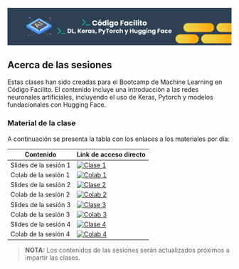 ![banner](assets/banner.png)

## Acerca de las sesiones

Estas clases han sido creadas para el Bootcamp de Machine Learning en Código Facilito. El contenido incluye una introducción a las redes neuronales artificiales, incluyendo el uso de Keras, Pytorch y modelos fundacionales con Hugging Face.


### Material de la clase

A continuación se presenta la tabla con los enlaces a los materiales por día:

| Contenido | Link de acceso directo |
| --------- | ---------------------- |
| Slides de la sesión 1 | [![Clase 1](https://img.shields.io/static/v1?label=Clase%201&message=Google%20Slides&color=tomato)](https://docs.google.com/presentation/d/e/2PACX-1vSTwTVSH3PElOnxo_bEWGPdMYEVXkeIz13yB_Ibu9t5XYLNrmBA9hJiK2NYKNymf0hpbXJNL9G6i3wO/pub?start=false&loop=false&delayms=3000) |
| Colab de la sesión 1 | [![Colab 1](https://colab.research.google.com/assets/colab-badge.svg)](https://colab.research.google.com/github/RodolfoFerro/ml-facilito/blob/main/notebooks/Deep_Learning_Clase_1.ipynb) |
| Slides de la sesión 2 | [![Clase 2](https://img.shields.io/static/v1?label=Clase%202&message=Google%20Slides&color=tomato)](https://docs.google.com/presentation/d/e/2PACX-1vTtv50C9crDgutRVCZj8szu8rasAZYTC6f_3AT3vXO7Kas-73PDgLQo5qpbcFvDCIODZ7EHgynwCZ42/pub?start=false&loop=false&delayms=3000) |
| Colab de la sesión 2 | [![Colab 2](https://colab.research.google.com/assets/colab-badge.svg)](https://colab.research.google.com/github/RodolfoFerro/ml-facilito/blob/main/notebooks/Deep_Learning_Clase_2.ipynb) |
| Slides de la sesión 3 | [![Clase 3](https://img.shields.io/static/v1?label=Clase%203&message=Google%20Slides&color=tomato)](https://docs.google.com/presentation/d/e/2PACX-1vQjshC4kSfMfRqMf0Y12ZmAGw1XWD2cRRrEAlxBmiK0vsVsSmflWPc10Lqru1aKSQ1k-bPvLN-AOvXo/pub?start=false&loop=false&delayms=3000) |
| Colab de la sesión 3 | [![Colab 3](https://colab.research.google.com/assets/colab-badge.svg)](https://colab.research.google.com/github/RodolfoFerro/ml-facilito/blob/main/notebooks/Deep_Learning_Clase_3.ipynb) |
| Slides de la sesión 4 | [![Clase 4](https://img.shields.io/static/v1?label=Clase%204&message=Google%20Slides&color=tomato)](https://docs.google.com/presentation/d/e/2PACX-1vTYwPkZOB3ShgJOcLGkitDHT-Huu_gD06fjHc0b7E2mFnmxa0OvLZNgSagRxszQycpCCvM0CQ4ifx2x/pub?start=false&loop=false&delayms=3000) |
| Colab de la sesión 4 | [![Colab 4](https://colab.research.google.com/assets/colab-badge.svg)](https://colab.research.google.com/github/RodolfoFerro/ml-facilito/blob/main/notebooks/Modelos_Fundacionales_%26_Hugging_Face_Clase_4.ipynb) |

> **NOTA:** Los contenidos de las sesiones serán actualizados próximos a impartir las clases.

